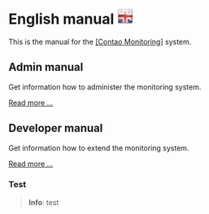 # English manual ![EN](en.png)

This is the manual for the [[Contao Monitoring]](https://github.com/ContaoMonitoring/monitoring) system.

## Admin manual

Get information how to administer the monitoring system.

[Read more ...](admin/README.md)

## Developer manual

Get information how to extend the monitoring system.

[Read more ...](developer/README.md)

### Test

> **Info**: test
